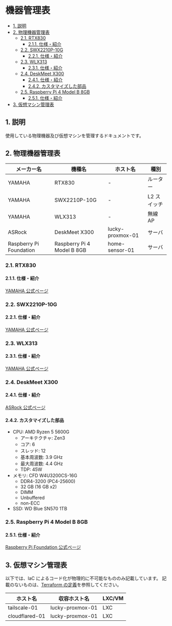 # 機器管理表

<!-- @import "[TOC]" {cmd="toc" depthFrom=2 depthTo=6 orderedList=false} -->

<!-- code_chunk_output -->

- [1. 説明](#1-説明)
- [2. 物理機器管理表](#2-物理機器管理表)
  - [2.1. RTX830](#21-rtx830)
    - [2.1.1. 仕様・紹介](#211-仕様紹介)
  - [2.2. SWX2210P-10G](#22-swx2210p-10g)
    - [2.2.1. 仕様・紹介](#221-仕様紹介)
  - [2.3. WLX313](#23-wlx313)
    - [2.3.1. 仕様・紹介](#231-仕様紹介)
  - [2.4. DeskMeet X300](#24-deskmeet-x300)
    - [2.4.1. 仕様・紹介](#241-仕様紹介)
    - [2.4.2. カスタマイズした部品](#242-カスタマイズした部品)
  - [2.5. Raspberry Pi 4 Model B 8GB](#25-raspberry-pi-4-model-b-8gb)
    - [2.5.1. 仕様・紹介](#251-仕様紹介)
- [3. 仮想マシン管理表](#3-仮想マシン管理表)

<!-- /code_chunk_output -->

## 1. 説明

使用している物理機器及び仮想マシンを管理するドキュメントです。

## 2. 物理機器管理表

|       メーカー名        |           機種名           |     ホスト名     |    種別     |
| ----------------------- | -------------------------- | ---------------- | ----------- |
| YAMAHA                  | RTX830                     | -                | ルーター    |
| YAMAHA                  | SWX2210P-10G               | -                | L2 スイッチ |
| YAMAHA                  | WLX313                     | -                | 無線 AP     |
| ASRock                  | DeskMeet X300              | lucky-proxmox-01 | サーバ      |
| Raspberry Pi Foundation | Raspberry Pi 4 Model B 8GB | home-sensor-01   | サーバ      |

### 2.1. RTX830

#### 2.1.1. 仕様・紹介

[YAMAHA 公式ページ](https://network.yamaha.com/products/routers/rtx830/index)

### 2.2. SWX2210P-10G

#### 2.2.1. 仕様・紹介

[YAMAHA 公式ページ](https://network.yamaha.com/products/switches/swx2210p-10g/index)

### 2.3. WLX313

#### 2.3.1. 仕様・紹介

[YAMAHA 公式ページ](https://network.yamaha.com/products/wireless_lan/wlx313/index)

### 2.4. DeskMeet X300

#### 2.4.1. 仕様・紹介

[ASRock 公式ページ](https://www.asrock.com/nettop/AMD/DeskMeet%20X300%20Series/index.jp.asp)

#### 2.4.2. カスタマイズした部品

- CPU: AMD Ryzen 5 5600G
  - アーキテクチャ: Zen3
  - コア: 6
  - スレッド: 12
  - 基本周波数: 3.9 GHz
  - 最大周波数: 4.4 GHz
  - TDP: 45W
- メモリ: CFD W4U3200CS-16G
  - DDR4-3200 (PC4-25600)
  - 32 GB (16 GB x2)
  - DIMM
  - Unbuffered
  - non-ECC
- SSD: WD Blue SN570 1TB

### 2.5. Raspberry Pi 4 Model B 8GB

#### 2.5.1. 仕様・紹介

[Raspberry Pi Foundation 公式ページ](https://www.raspberrypi.com/products/raspberry-pi-4-model-b/)

## 3. 仮想マシン管理表

以下では、IaC によるコード化が物理的に不可能なもののみ記載しています。
記載のないものは、[Terraform の定義](../../../terraform/)を参照してください。

|    ホスト名    |   収容ホスト名   | LXC/VM |
| -------------- | ---------------- | ------ |
| tailscale-01   | lucky-proxmox-01 | LXC    |
| cloudflared-01 | lucky-proxmox-01 | LXC    |
